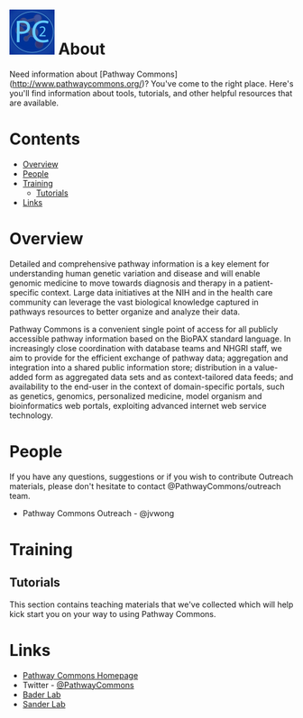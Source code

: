 # ![GitHub Logo](assets/logo.png) About

Need information about [Pathway Commons] (http://www.pathwaycommons.org/)? You've come to the right place. Here's you'll find information about tools, tutorials, and other helpful resources that are available.  

# Contents
* [Overview](#overview)
* [People](#people)
* [Training](#training)
  * [Tutorials](##tutorials)
* [Links](#links)

# Overview
Detailed and comprehensive pathway information is a key element for understanding human genetic variation and disease and will enable genomic medicine to move towards diagnosis and therapy in a patient-specific context. Large data initiatives at the NIH and in the health care community can leverage the vast biological knowledge captured in pathways resources to better organize and analyze their data.

Pathway Commons is a convenient single point of access for all publicly accessible pathway information based on the BioPAX standard language. In increasingly close coordination with database teams and NHGRI staff, we aim to provide for the efficient exchange of pathway data; aggregation and integration into a shared public information store; distribution in a value-added form as aggregated data sets and as context-tailored data feeds; and availability to the end-user in the context of domain-specific portals, such as genetics, genomics, personalized medicine, model organism and bioinformatics web portals, exploiting advanced internet web service technology.



# People
If you have any questions, suggestions or if you wish to contribute Outreach materials, please don't hesitate to contact @PathwayCommons/outreach team.

* Pathway Commons Outreach - @jvwong



# Training

## Tutorials
This section contains teaching materials that we've collected which will help kick start you on your way to using Pathway Commons.



# Links
* [Pathway Commons Homepage](http://www.pathwaycommons.org/)
* Twitter - [@PathwayCommons](https://twitter.com/pathwaycommons)
* [Bader Lab](http://baderlab.org/)
* [Sander Lab](https://www.mskcc.org/research-areas/labs/chris-sander)
